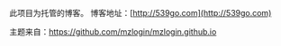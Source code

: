 
此项目为托管的博客。
博客地址：[http://539go.com](http://539go.com)


主题来自：https://github.com/mzlogin/mzlogin.github.io